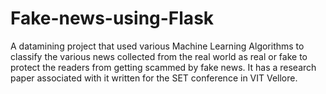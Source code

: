 # Fake-news-using-Flask
A datamining project that used various Machine Learning Algorithms to classify the various news collected from the real world as real or fake to protect the readers from getting scammed by fake news. It has a research paper associated with it written for the SET conference in VIT Vellore. 
